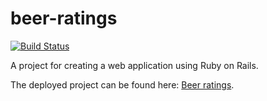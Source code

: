 # beer-ratings
[![Build Status](https://travis-ci.org/maarila/beer-ratings.svg?branch=master)](https://travis-ci.org/maarila/beer-ratings)

A project for creating a web application using Ruby on Rails.

The deployed project can be found here: [Beer ratings](https://beer-ratings.herokuapp.com/breweries).

